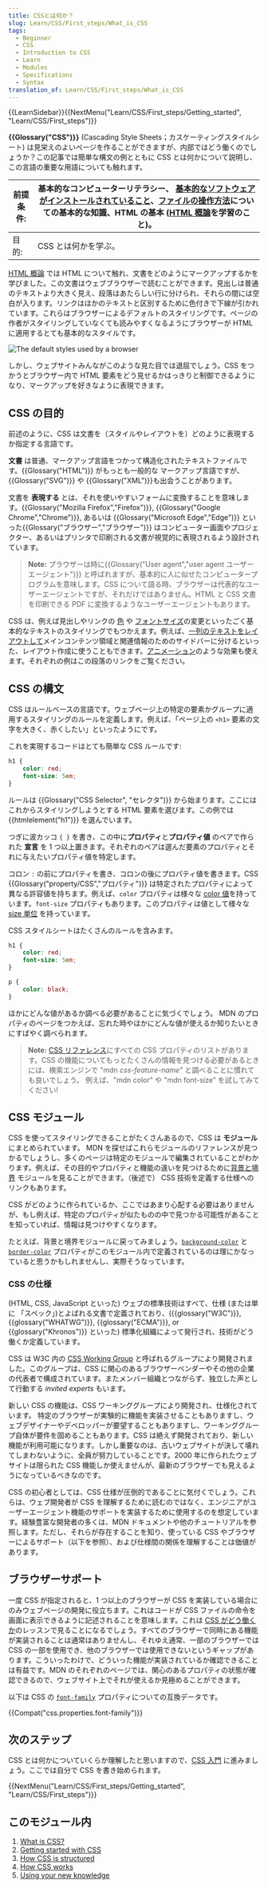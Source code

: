 ```yaml
---
title: CSSとは何か？
slug: Learn/CSS/First_steps/What_is_CSS
tags:
  - Beginner
  - CSS
  - Introduction to CSS
  - Learn
  - Modules
  - Specifications
  - Syntax
translation_of: Learn/CSS/First_steps/What_is_CSS
---
```

{{LearnSidebar}}{{NextMenu("Learn/CSS/First_steps/Getting_started", "Learn/CSS/First_steps")}}

**{{Glossary("CSS")}}** (Cascading Style Sheets；カスケーティングスタイルシート) は見栄えのよいページを作ることができますが、内部ではどう働くのでしょうか？この記事では簡単な構文の例とともに CSS とは何かについて説明し、この言語の重要な用語についても触れます。

| 前提条件: | 基本的なコンピューターリテラシー、 [基本的なソフトウェアがインストールされていること](/ja/Learn/Getting_started_with_the_web/Installing_basic_software)、[ファイルの操作方法](/ja/Learn/Getting_started_with_the_web/Dealing_with_files)についての基本的な知識、HTML の基本 ([HTML 概論](/ja/docs/Learn/HTML/Introduction_to_HTML)を学習のこと)。 |
| --------- | ------------------------------------------------------------------------------------------------------------------------------------------------------------------------------------------------------------------------------------------------------------------------------------------------------------------------------------------------- |
| 目的:     | CSS とは何かを学ぶ。                                                                                                                                                                                                                                                                                                                              |

[HTML 概論](/ja/docs/Learn/HTML/Introduction_to_HTML) では HTML について触れ、文書をどのようにマークアップするかを学びました。この文書はウェブブラウザーで読むことができます。見出しは普通のテキストより大きく見え、段落はあたらしい行に分けられ、それらの間には空白が入ります。リンクはほかのテキストと区別するために色付きで下線が引かれています。これらはブラウザーによるデフォルトのスタイリングです。ページの作者がスタイリングしていなくても読みやすくなるようにブラウザーが HTML に適用するとても基本的なスタイルです。

![The default styles used by a browser](html-example.png)

しかし、ウェブサイトみんながこのような見た目では退屈でしょう。CSS をつかうとブラウザー内で HTML 要素をどう見せるかはっきりと制御できるようになり、マークアップを好きなように表現できます。

## CSS の目的

前述のように、CSS は文書を（スタイルやレイアウトを）どのように表現するか指定する言語です。

**文書** は普通、マークアップ言語をつかって構造化されたテキストファイルです。{{Glossary("HTML")}} がもっとも一般的な マークアップ言語ですが、{{Glossary("SVG")}} や {{Glossary("XML")}}も出会うことがあります。

文書を **表現する** とは、それを使いやすいフォームに変換することを意味します。{{Glossary("Mozilla Firefox","Firefox")}}, {{Glossary("Google Chrome","Chrome")}}, あるいは {{Glossary("Microsoft Edge","Edge")}} といった{{Glossary("ブラウザー","ブラウザー")}} はコンピューター画面やプロジェクター、あるいはプリンタで印刷される文書が視覚的に表現されるよう設計されています。

> **Note:** ブラウザーは時に{{Glossary("User agent","user agent ユーザーエージェント")}} と呼ばれますが、基本的に人に似せたコンピュータープログラムを意味します。CSS について語る時、ブラウザーは代表的なユーザーエージェントですが、それだけではありません。HTML と CSS 文書を印刷できる PDF に変換するようなユーザーエージェントもあります。

CSS は、例えば見出しやリンクの [色](/ja/docs/Web/CSS/color_value) や [フォントサイズ](/ja/docs/Web/CSS/font-size)の変更といったごく基本的なテキストのスタイリングでもつかえます。例えば、[一列のテキストをレイアウトして](/ja/docs/Web/CSS/Layout_cookbook/Column_layouts)メインコンテンツ領域と関連情報のためのサイドバーに分けるといった、レイアウト作成に使うこともできます。[アニメーション](/ja/docs/Web/CSS/CSS_Animations)のような効果も使えます。それぞれの例はこの段落のリンクをご覧ください。

## CSS の構文

CSS はルールベースの言語です。ウェブページ上の特定の要素かグループに適用するスタイリングのルールを定義します。例えば、「ページ上の `<h1>` 要素の文字を大きく、赤くしたい」といったようにです。

これを実現するコードはとても簡単な CSS ルールです:

```css
h1 {
    color: red;
    font-size: 5em;
}
```

ルールは {{Glossary("CSS Selector", "セレクタ")}} から始まります。ここにはこれからスタイリングしようとする HTML 要素を選びます。この例では {{htmlelement("h1")}} を選んでいます。

つぎに波カッコ `{ }` を書き、この中に**プロパティ**と**プロパティ値** のペアで作られた **宣言** を 1 つ以上置きます。それぞれのペアは選んだ要素のプロパティとそれに与えたいプロパティ値を特定します。

コロン `:` の前にプロパティを書き、コロンの後にプロパティ値を書きます。CSS {{Glossary("property/CSS","プロパティ")}} は特定されたプロパティによって異なる許容値を持ちます。例えば、`color` プロパティは様々な [color 値](/ja/docs/Learn/CSS/Building_blocks/Values_and_units#Color)を持っています。`font-size` プロパティもあります。このプロパティは値として様々な [size 単位](/ja/docs/Learn/CSS/Building_blocks/Values_and_units#Numbers_lengths_and_percentages) を持っています。

CSS スタイルシートはたくさんのルールを含みます。

```css
h1 {
    color: red;
    font-size: 5em;
}

p {
    color: black;
}
```

ほかにどんな値があるか調べる必要があることに気づくでしょう。 MDN のプロパティのページをつかえば、忘れた時やほかにどんな値が使えるか知りたいときにすばやく調べられます。

> **Note:** [CSS リファレンス](/ja/docs/Web/CSS/Reference)にすべての CSS プロパティのリストがあります。CSS の機能についてもっとたくさんの情報を見つける必要があるときには、検索エンジンで "mdn _css-feature-name_" と調べることに慣れても良いでしょう。 例えば、"mdn color" や "mdn font-size" を試してみてください!

## CSS モジュール

CSS を使ってスタイリングできることがたくさんあるので、CSS は **モジュール** にまとめられています。 MDN を探せばこれらモジュールのリファレンスが見つかるでしょうし、多くのページは特定のモジュールで編集されていることがわかります。例えば、その目的やプロパティと機能の違いを見つけるために[背景と境界](/ja/docs/Web/CSS/CSS_Backgrounds_and_Borders) モジュールを見ることができます。（後述で） CSS 技術を定義する仕様へのリンクもあります。

CSS がどのように作られているか、ここではあまり心配する必要はありませんが、もし例えば、特定のプロパティが似たものの中で見つかる可能性があることを知っていれば、情報は見つけやすくなります。

たとえば、背景と境界モジュールに戻ってみましょう。[`background-color`](/ja/docs/Web/CSS/background-color) と [`border-color`](/ja/docs/Web/CSS/border-color) プロパティがこのモジュール内で定義されているのは理にかなっていると思うかもしれませんし、実際そうなっています。

### CSS の仕様

(HTML, CSS, JavaScript といった) ウェブの標準技術はすべて、仕様 (または単に 「スペック」)とよばれる文書で定義されており、({{glossary("W3C")}}, {{glossary("WHATWG")}}, {{glossary("ECMA")}}, or {{glossary("Khronos")}} といった) 標準化組織によって発行され、技術がどう働くか定義しています。

CSS は W3C 内の [CSS Working Group](https://www.w3.org/Style/CSS/) と呼ばれるグループにより開発されました。このグループは、CSS に関心のあるブラウザーベンダーやその他の企業の代表者で構成されています。またメンバー組織とつながらず、独立した声として行動する _invited experts_ もいます。

新しい CSS の機能は、CSS ワーキンググループにより開発され、仕様化されています。 特定のブラウザーが実験的に機能を実装させることもありますし、ウェブデザイナーやデベロッパーが要望することもありますし、ワーキンググループ自体が要件を固めることもあります。CSS は絶えず開発されており、新しい機能が利用可能になります。しかし重要なのは、古いウェブサイトが決して壊れてしまわないように、全員が努力していることです。2000 年に作られたウェブサイトは限られた CSS 機能しか使えませんが、最新のブラウザーでも見えるようになっているべきなのです。

CSS の初心者としては、CSS 仕様が圧倒的であることに気付くでしょう。これらは、ウェブ開発者が CSS を理解するために読むのではなく、エンジニアがユーザーエージェント機能のサポートを実装するために使用するのを想定しています。経験豊富な開発者の多くは、MDN ドキュメントや他のチュートリアルを参照します。ただし、それらが存在することを知り、使っている CSS やブラウザーによるサポート（以下を参照）、および仕様間の関係を理解することは価値があります。

## ブラウザーサポート

一度 CSS が指定されると、1 つ以上のブラウザーが CSS を実装している場合にのみウェブページの開発に役立ちます。これはコードが CSS ファイルの命令を画面に表示できるように記述されることを意味します。これは [CSS がどう働くか](/ja/docs/Learn/CSS/First_steps/How_CSS_works)のレッスンで見ることになるでしょう。すべてのブラウザーで同時にある機能が実装されることは通常はありませんし、それゆえ通常、一部のブラウザーでは CSS の一部を使用でき、他のブラウザーでは使用できないというギャップがあります。こういったわけで、どういった機能が実装されているか確認できることは有益です。MDN のそれぞれのページでは、関心のあるプロパティの状態が確認できるので、ウェブサイト上でそれが使えるか見極めることができます。

以下は CSS の [`font-family`](/ja/docs/Web/CSS/font-family) プロパティについての互換データです。

{{Compat("css.properties.font-family")}}

## 次のステップ

CSS とは何かについていくらか理解したと思いますので、[CSS 入門](/ja/docs/Learn/CSS/First_steps/Getting_started) に進みましょう。ここでは自分で CSS を書き始められます。

{{NextMenu("Learn/CSS/First_steps/Getting_started", "Learn/CSS/First_steps")}}

## このモジュール内

1.  [What is CSS?](/ja/docs/Learn/CSS/First_steps/What_is_CSS)
2.  [Getting started with CSS](/ja/docs/Learn/CSS/First_steps/Getting_started)
3.  [How CSS is structured](/ja/docs/Learn/CSS/First_steps/How_CSS_is_structured)
4.  [How CSS works](/ja/docs/Learn/CSS/First_steps/How_CSS_works)
5.  [Using your new knowledge](/ja/docs/Learn/CSS/First_steps/Using_your_new_knowledge)
